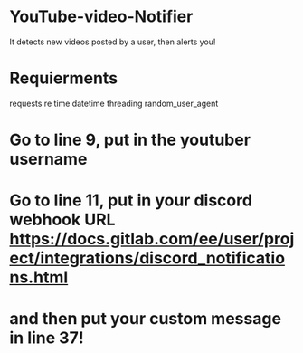 # YouTube-video-Notifier
It detects new videos posted by a user, then alerts you!

# Requierments
requests
re
time
datetime
threading
random_user_agent

# Go to line 9, put in the youtuber username
# Go to line 11, put in your discord webhook URL https://docs.gitlab.com/ee/user/project/integrations/discord_notifications.html
# and then put your custom message in line 37!
